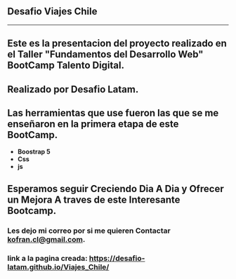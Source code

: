 ## Desafio Viajes Chile


---

## Este es la presentacion del proyecto realizado en el Taller "Fundamentos del Desarrollo Web" BootCamp Talento Digital. 
## Realizado por Desafio Latam.

## Las herramientas que use fueron las que  se me enseñaron en la  primera etapa de este BootCamp.
* **Boostrap 5**
* **Css**
* **js**

## Esperamos seguir Creciendo Dia A Dia y Ofrecer un Mejora A traves de este Interesante Bootcamp.

### Les dejo mi correo por si me quieren Contactar [kofran.cl@gmail.com](https://).

### link a la pagina creada: https://desafio-latam.github.io/Viajes_Chile/
